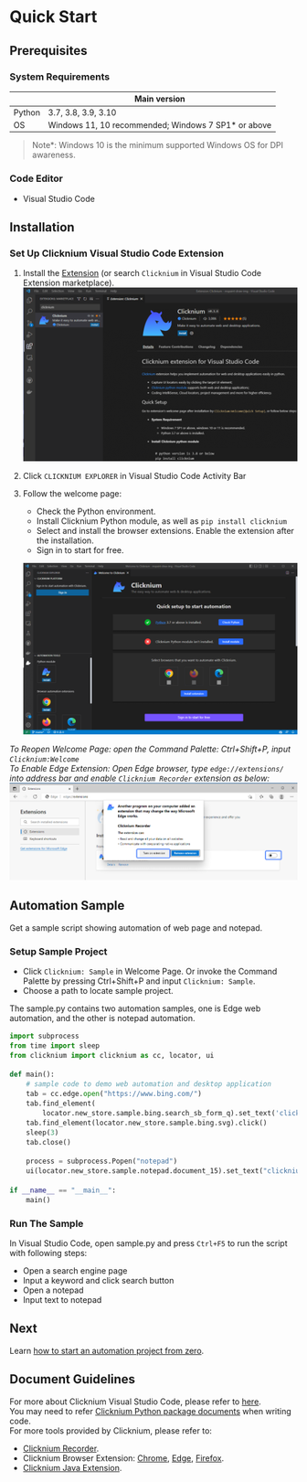 # Quick Start

## Prerequisites
### System Requirements​
 

|                     | Main version                 | 
|---------------------|------------------------------|
| Python              | 3.7, 3.8, 3.9, 3.10          | 
| OS                  | Windows 11, 10 recommended; Windows 7 SP1* or above                      |


>Note*: Windows 10 is the minimum supported Windows OS for DPI awareness.  

### Code Editor
- Visual Studio Code

## Installation​
### Set Up Clicknium Visual Studio Code Extension
1. Install the [Extension](https://marketplace.visualstudio.com/items?itemName=ClickCorp.clicknium) (or search `Clicknium` in Visual Studio Code Extension marketplace).  
![VSCExtensions](./img/vscextension.PNG)  
2. Click `CLICKNIUM EXPLORER` in Visual Studio Code Activity Bar
3. Follow the welcome page:
    - Check the Python environment.
    - Install Clicknium Python module, as well as `pip install clicknium`
    - Select and install the browser extensions. Enable the extension after the installation. 
    - Sign in to start for free.  
    
    ![welcomepage](./img/vscwelcome.PNG)

_To Reopen Welcome Page: open the Command Palette: Ctrl+Shift+P, input `Clicknium:Welcome`_  
_To Enable Edge Extension: Open Edge browser, type `edge://extensions/` into address bar and enable `Clicknium Recorder` extension as below:_
![enable edge extension](./img/edge_extension_enable_on.png)  

## Automation Sample

Get a sample script showing automation of web page and notepad.

### Setup Sample Project
- Click `Clicknium: Sample` in Welcome Page. Or invoke the Command Palette by pressing Ctrl+Shift+P and input `Clicknium: Sample`.
- Choose a path to locate sample project.

The sample.py contains two automation samples, one is Edge web automation, and the other is notepad automation.

```python
import subprocess
from time import sleep
from clicknium import clicknium as cc, locator, ui

def main():
    # sample code to demo web automation and desktop application
    tab = cc.edge.open("https://www.bing.com/")
    tab.find_element(
        locator.new_store.sample.bing.search_sb_form_q).set_text('clicknium')
    tab.find_element(locator.new_store.sample.bing.svg).click()
    sleep(3)
    tab.close()

    process = subprocess.Popen("notepad")
    ui(locator.new_store.sample.notepad.document_15).set_text("clicknium")

if __name__ == "__main__":
    main()
```

### Run The Sample
In Visual Studio Code, open sample.py and press `Ctrl+F5` to run the script with following steps: 
- Open a search engine page
- Input a keyword and click search button
- Open a notepad
- Input text to notepad

## Next
Learn [how to start an automation project from zero](./tutorial/firstautomation.md).
## Document Guidelines
For more about Clicknium Visual Studio Code, please refer to [here](./tutorial/vscode/vscode.md).  
You may need to refer [Clicknium Python package documents](./references/python/python.md) when writing code.  
For more tools provided by Clicknium, please refer to:  
- [Clicknium Recorder](./tutorial/recorder/recorder.md).  
- Clicknium Browser Extension: [Chrome](./tutorial/extensions/chromeextension.md), [Edge](./tutorial/extensions/edgeextension.md), [Firefox](./tutorial/extensions/firefoxextension.md).  
- [Clicknium Java Extension](./tutorial/extensions/javaextension.md).  
